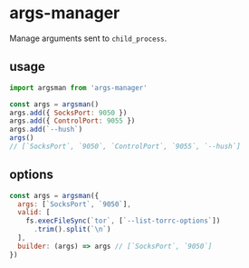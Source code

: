 # args-manager

Manage arguments sent to `child_process`.

## usage

```javascript
import argsman from 'args-manager'

const args = argsman()
args.add({ SocksPort: 9050 })
args.add({ ControlPort: 9055 })
args.add(`--hush`)
args()
// [`SocksPort`, `9050`, `ControlPort`, `9055`, `--hush`]
```

## options

```javascript
const args = argsman({
  args: [`SocksPort`, `9050`],
  valid: [
    fs.execFileSync(`tor`, [`--list-torrc-options`])
      .trim().split(`\n`)
  ],
  builder: (args) => args // [`SocksPort`, `9050`]
})
```

